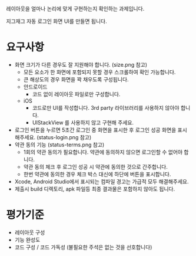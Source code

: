 레이아웃을 얼마나 논리에 맞게 구현하는지 확인하는 과제입니다.

지그재그 자동 로그인 화면 UI를 만들면 됩니다.

# 요구사항
* 화면 크기가 다른 경우도 잘 지원해야 합니다. (size.png 참고)
    * 모든 요소가 한 화면에 포함되지 못할 경우 스크롤하여 확인 가능합니다.
    * 큰 해상도의 경우 화면을 꽉 채우도록 구성됩니다.
    * 안드로이드
        * 코드 없이 레이아웃 파일로만 구성합니다. 
    * iOS
        * 코드로만 UI를 작성합니다. 3rd party 라이브러리를 사용하지 않아야 합니다.
        * UIStackView 를 사용하지 않고 구현해 주세요.
* 로그인 버튼을 누르면 5초간 로그인 중 화면을 표시한 후 로그인 성공 화면을 표시해주세요. (status-login.png 참고)
* 약관 동의 기능 (status-terms.png 참고)
    * 1회의 약관 동의가 필요합니다. 약관에 동의하지 않으면 로그인할 수 없어야 합니다.
    * 약관 동의 체크 후 로그인 성공 시 약관에 동의한 것으로 간주합니다.
    * 한번 약관에 동의한 경우 체크 박스 대신에 하단에 버튼을 표시합니다.
* Xcode, Android Studio에서 표시되는 컴파일 경고는 가급적 모두 해결해주세요.
* 제출시 build 디렉토리, apk 파일등 최종 결과물은 포함하지 않아도 됩니다.

# 평가기준
* 레이아웃 구성
* 기능 완성도
* 코드 구성 / 코드 가독성 (불필요한 주석은 없는 것을 선호합니다)
